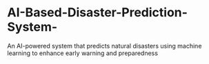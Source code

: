 # AI-Based-Disaster-Prediction-System-
An AI-powered system that predicts natural disasters using machine learning to enhance early warning and preparedness
